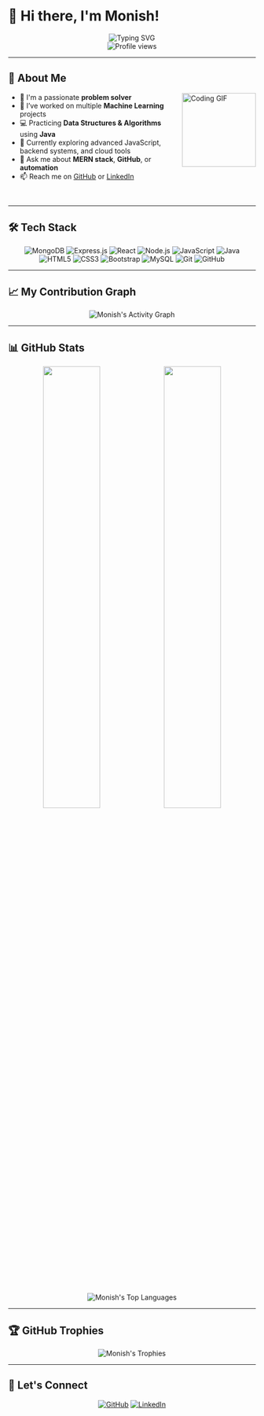 # 👋 Hi there, I'm Monish!

<div align="center">
  <img src="https://readme-typing-svg.demolab.com?font=Fira+Code&pause=1000&color=36BCF7&center=true&width=500&lines=Passionate+Problem+Solver;MERN+Stack+Developer;Worked+on+ML+Projects;DSA+using+Java" alt="Typing SVG" />
</div>

<div align="center">
  <img src="https://komarev.com/ghpvc/?username=monish-2004&color=blue" alt="Profile views" />
</div>

---

## 🚀 About Me

<img align="right" height="150" src="https://media.giphy.com/media/5eLDrEaRGHegx2FeF2/giphy.gif" alt="Coding GIF" />

- 🧠 I'm a passionate **problem solver**
- 🤖 I’ve worked on multiple **Machine Learning** projects  
- 💻 Practicing **Data Structures & Algorithms** using **Java**
- 🌱 Currently exploring advanced JavaScript, backend systems, and cloud tools  
- 💬 Ask me about **MERN stack**, **GitHub**, or **automation**
- 📫 Reach me on [GitHub](https://github.com/monish-2004) or [LinkedIn](https://linkedin.com/in/monish-a-963b6a2a5)

<br clear="both">

---

## 🛠️ Tech Stack

<div align="center">

![MongoDB](https://img.shields.io/badge/MongoDB-4EA94B?style=for-the-badge&logo=mongodb&logoColor=white)
![Express.js](https://img.shields.io/badge/Express.js-000000?style=for-the-badge&logo=express&logoColor=white)
![React](https://img.shields.io/badge/React-20232a?style=for-the-badge&logo=react&logoColor=61dafb)
![Node.js](https://img.shields.io/badge/Node.js-339933?style=for-the-badge&logo=node-dot-js&logoColor=white)
![JavaScript](https://img.shields.io/badge/JavaScript-f7df1e?style=for-the-badge&logo=javascript&logoColor=black)
![Java](https://img.shields.io/badge/Java-ED8B00?style=for-the-badge&logo=java&logoColor=white)
![HTML5](https://img.shields.io/badge/HTML5-e34c26?style=for-the-badge&logo=html5&logoColor=white)
![CSS3](https://img.shields.io/badge/CSS3-264de4?style=for-the-badge&logo=css3&logoColor=white)
![Bootstrap](https://img.shields.io/badge/Bootstrap-563D7C?style=for-the-badge&logo=bootstrap&logoColor=white)
![MySQL](https://img.shields.io/badge/MySQL-005C84?style=for-the-badge&logo=mysql&logoColor=white)
![Git](https://img.shields.io/badge/Git-F05032?style=for-the-badge&logo=git&logoColor=white)
![GitHub](https://img.shields.io/badge/GitHub-181717?style=for-the-badge&logo=github&logoColor=white)

</div>

---

## 📈 My Contribution Graph

<div align="center">
  <img src="https://github-readme-activity-graph.cyclic.app/graph?username=monish-2004&theme=nightowl&hide_border=true" alt="Monish's Activity Graph" />
</div>

---

## 📊 GitHub Stats

<p align="center">
  <img width="48%" src="https://github-readme-stats.vercel.app/api?username=monish-2004&show_icons=true&theme=radical&hide_border=true&include_all_commits=true&count_private=true" />
  <img width="48%" src="https://github-readme-streak-stats.herokuapp.com/?user=monish-2004&theme=radical&hide_border=true" />
</p>

<div align="center">
  <img src="https://github-readme-stats.vercel.app/api/top-langs/?username=monish-2004&theme=radical&hide_border=true&layout=compact" alt="Monish's Top Languages" />
</div>

---

## 🏆 GitHub Trophies

<div align="center">
  <img src="https://github-profile-trophy.vercel.app/?username=monish-2004&theme=radical&no-frame=true&no-bg=true&row=1&column=7&margin-w=15" alt="Monish's Trophies" />
</div>

---

## 🔗 Let's Connect

<div align="center">

[![GitHub](https://img.shields.io/badge/GitHub-100000?style=for-the-badge&logo=github&logoColor=white)](https://github.com/monish-2004)
[![LinkedIn](https://img.shields.io/badge/LinkedIn-0077B5?style=for-the-badge&logo=linkedin&logoColor=white)](https://linkedin.com/in/monish-a-963b6a2a5)

</div>
